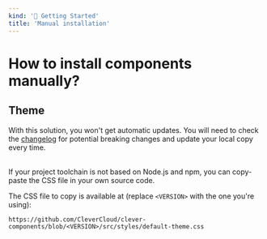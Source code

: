 ```yaml
---
kind: '🏡 Getting Started'
title: 'Manual installation'
---
```


# How to install components manually?

## Theme

<cc-notice intent="warning">
    <div slot="message">With this solution, you won't get automatic updates. You will need to check the <a href="https://github.com/CleverCloud/clever-components/blob/master/CHANGELOG.md">changelog</a> for potential breaking changes and update your local copy every time.</div>    
</cc-notice>

<br>

If your project toolchain is not based on Node.js and npm, you can copy-paste the CSS file in your own source code.

The CSS file to copy is available at (replace `<VERSION>` with the one you're using):

```
https://github.com/CleverCloud/clever-components/blob/<VERSION>/src/styles/default-theme.css
```
